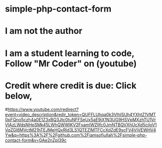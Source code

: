 # simple-php-contact-form
# I am not the author
# I am a student learning to code, Follow "Mr Coder" on (youtube)
# Credit where credit is due: Click below,
#https://www.youtube.com/redirect?event=video_description&redir_token=QUFFLUhqa0k3VlhlSUh4YXhtZ1VMT0pFQno5czh4a0E1Z3xBQ3Jtc0tuNFFSeUx5aE9jX1N3UG9HSVpMXzhTU1VrVlAzLWdsNHpSMk45LWhQWWlKV2FxamlWZllfc0JmNTBQVXhUcXd5cjloV1VqZGl6MVctM21hTEJMeHQxRld3LS1QTEZlMTFCcXdZdE9scFV4VjVEWHV4Yw&q=https%3A%2F%2Fgithub.com%2Fiamsofiullah%2Fsimple-php-contact-form&v=GAe2nZpI39c
